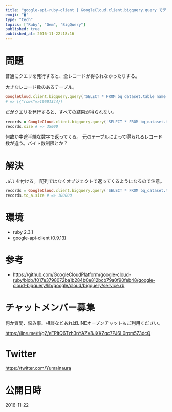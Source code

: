 ```yaml
---
title: "google-api-ruby-client | GoogleCloud.client.bigquery.query でデフォルト制限を越え"
emoji: "🖥"
type: "tech"
topics: ["Ruby", "Gem", "BigQuery"]
published: true
published_at: 2016-11-22t18:16
---
```


# 問題

普通にクエリを発行すると、全レコードが得られなかったりする。

大きなレコード数のあるテーブル。

```rb
GoogleCloud.client.bigquery.query('SELECT * FROM bq_dataset.table_name')
# => [{"rows"=>10601344}]
```

だがクエリを発行すると、すべての結果が得られない。

```rb
records = GoogleCloud.client.bigquery.query('SELECT * FROM bq_dataset.table_name LIMIT 100000')
records.size # => 35000
```

何故か中途半端な数字で返ってくる。
元のテーブルによって得られるレコード数が違う。バイト数制限とか？

# 解決

`.all` を付ける。
配列ではなくオブジェクトで返ってくるようになるので注意。

```rb
records = GoogleCloud.client.bigquery.query('SELECT * FROM bq_dataset.table_name LIMIT 100000').all
records.to_a.size # => 100000
```


# 環境

- ruby 2.3.1
- google-api-client (0.9.13)

# 参考

- https://github.com/GoogleCloudPlatform/google-cloud-ruby/blob/f017e3798072ba1b284b0e812bcb79a0f90feb48/google-cloud-bigquery/lib/google/cloud/bigquery/service.rb








<!-- Update From Qiita API -->

# チャットメンバー募集


何か質問、悩み事、相談などあればLINEオープンチャットもご利用ください。

https://line.me/ti/g2/eEPltQ6Tzh3pYAZV8JXKZqc7PJ6L0rpm573dcQ





# Twitter


https://twitter.com/YumaInaura


<!-- Update From Qiita API -->



# 公開日時

2016-11-22
